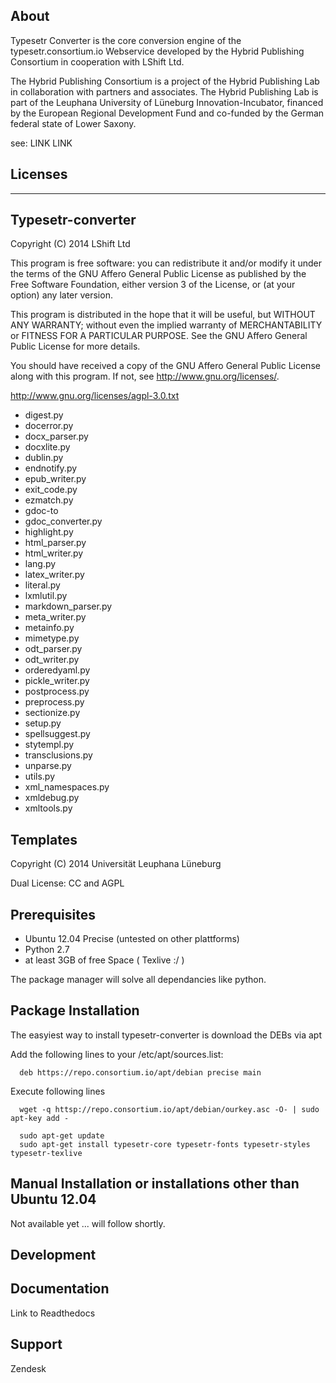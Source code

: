 About
-----

Typesetr Converter is the core conversion engine of the typesetr.consortium.io Webservice developed by the Hybrid Publishing Consortium in cooperation with LShift Ltd.

The Hybrid Publishing Consortium is a project of the Hybrid Publishing Lab in collaboration with partners and associates. The Hybrid Publishing Lab is part of the Leuphana University of Lüneburg Innovation-Incubator, financed by the European Regional Development Fund and co-funded by the German federal state of Lower Saxony.

see: 
LINK
LINK

Licenses
-------
-------

Typesetr-converter
------------------
Copyright (C) 2014  LShift Ltd

This program is free software: you can redistribute it and/or modify
it under the terms of the GNU Affero General Public License as
published by the Free Software Foundation, either version 3 of the
License, or (at your option) any later version.

This program is distributed in the hope that it will be useful,
but WITHOUT ANY WARRANTY; without even the implied warranty of
MERCHANTABILITY or FITNESS FOR A PARTICULAR PURPOSE.  See the
GNU Affero General Public License for more details.

You should have received a copy of the GNU Affero General Public License along
with this program. If not, see <http://www.gnu.org/licenses/>.

http://www.gnu.org/licenses/agpl-3.0.txt

 - digest.py
 - docerror.py
 - docx_parser.py
 - docxlite.py
 - dublin.py
 - endnotify.py
 - epub_writer.py
 - exit_code.py
 - ezmatch.py
 - gdoc-to
 - gdoc_converter.py
 - highlight.py
 - html_parser.py
 - html_writer.py
 - lang.py
 - latex_writer.py
 - literal.py
 - lxmlutil.py
 - markdown_parser.py
 - meta_writer.py
 - metainfo.py
 - mimetype.py
 - odt_parser.py
 - odt_writer.py
 - orderedyaml.py
 - pickle_writer.py
 - postprocess.py
 - preprocess.py
 - sectionize.py
 - setup.py
 - spellsuggest.py
 - stytempl.py
 - transclusions.py
 - unparse.py
 - utils.py
 - xml_namespaces.py
 - xmldebug.py
 - xmltools.py


Templates
---------
Copyright (C) 2014 Universität Leuphana Lüneburg

Dual License: CC and AGPL



Prerequisites
-------------

 - Ubuntu 12.04 Precise (untested on other plattforms)
 - Python 2.7
 - at least 3GB of free Space ( Texlive :/ )

The package manager will solve all dependancies like python.

Package Installation
------------

The easyiest way to install typesetr-converter is download the DEBs via apt 

Add the following lines to your /etc/apt/sources.list:

      deb https://repo.consortium.io/apt/debian precise main

Execute following lines

      wget -q httsp://repo.consortium.io/apt/debian/ourkey.asc -O- | sudo apt-key add -

	  sudo apt-get update
      sudo apt-get install typesetr-core typesetr-fonts typesetr-styles typesetr-texlive


Manual Installation or installations other than Ubuntu 12.04
------------------------------------------------------------

Not available yet ... will follow shortly.

Development
-----------

Documentation
-------------
Link to Readthedocs

Support
-------
Zendesk







